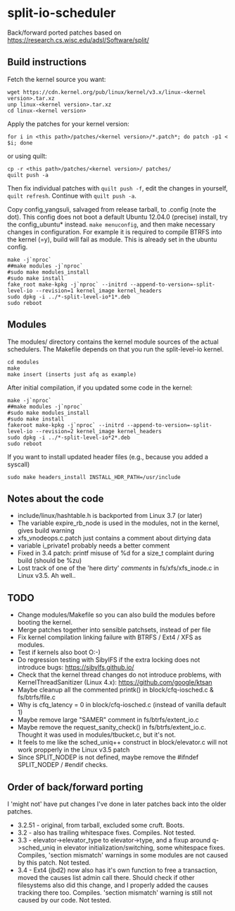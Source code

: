 # split-io-scheduler
Back/forward ported patches based on https://research.cs.wisc.edu/adsl/Software/split/

## Build instructions

Fetch the kernel source you want:

```
wget https://cdn.kernel.org/pub/linux/kernel/v3.x/linux-<kernel version>.tar.xz
unp linux-<kernel version>.tar.xz
cd linux-<kernel version>
```

Apply the patches for your kernel version:

```
for i in <this path>/patches/<kernel version>/*.patch*; do patch -p1 < $i; done
```

or using quilt:

```
cp -r <this path>/patches/<kernel version>/ patches/
quilt push -a
```

Then fix individual patches with `quilt push -f`, edit the changes in yourself, `quilt refresh`. Continue with `quilt push -a`.

Copy config_yangsuli, salvaged from release tarball, to .config (note the dot). This config does not boot a default Ubuntu 12.04.0 (precise) install, try the config_ubuntu* instead.
`make menuconfig`, and then make necessary changes in configuration. For example it is required to compile BTRFS into the kernel (=y), build will fail as module. This is already set in the ubuntu config.

```
make -j`nproc`
##make modules -j`nproc`
#sudo make modules_install
#sudo make install
fake_root make-kpkg -j`nproc` --initrd --append-to-version=-split-level-io --revision=1 kernel_image kernel_headers
sudo dpkg -i ../*-split-level-io*1*.deb
sudo reboot
```

## Modules
The modules/ directory contains the kernel module sources of the actual schedulers. The Makefile depends on that you run the split-level-io kernel. 

```
cd modules
make
make insert (inserts just afq as example)
```

After initial compilation, if you updated some code in the kernel:

```
make -j`nproc`
##make modules -j`nproc`
#sudo make modules_install
#sudo make install
fakeroot make-kpkg -j`nproc` --initrd --append-to-version=-split-level-io --revision=2 kernel_image kernel_headers
sudo dpkg -i ../*-split-level-io*2*.deb
sudo reboot
```

If you want to install updated header files (e.g., because you added a syscall)
```
sudo make headers_install INSTALL_HDR_PATH=/usr/include
```

## Notes about the code

* include/linux/hashtable.h is backported from Linux 3.7 (or later)
* The variable expire_rb_node is used in the modules, not in the kernel, gives build warning
* xfs_vnodeops.c.patch just contains a comment about dirtying data
* variable i_private1 probably needs a better comment
* Fixed in 3.4 patch: printf misuse of %d for a size_t complaint during build (should be %zu)
* Lost track of one of the 'here dirty' *comments* in fs/xfs/xfs_inode.c in Linux v3.5. Ah well..

## TODO

* Change modules/Makefile so you can also build the modules before booting the kernel.
* Merge patches together into sensible patchsets, instead of per file
* Fix kernel compilation linking failure with BTRFS / Ext4 / XFS as modules.
* Test if kernels also boot O:-)
* Do regression testing with SibylFS if the extra locking does not introduce bugs: https://sibylfs.github.io/
* Check that the kernel thread changes do not introduce problems, with KernelThreadSanitizer (Linux 4.x): https://github.com/google/ktsan
* Maybe cleanup all the commented printk() in block/cfq-iosched.c & fs/btrfs/file.c
* Why is cfq_latency = 0 in block/cfq-iosched.c (instead of vanilla default 1)
* Maybe remove large "SAMER" comment in fs/btrfs/extent_io.c
* Maybe remove the request_sanity_check() in fs/btrfs/extent_io.c. Thought it was used in modules/tbucket.c, but it's not.
* It feels to me like the sched_uniq++ construct in block/elevator.c will not work propperly in the Linux v3.5 patch
* Since SPLIT_NODEP is not defined, maybe remove the #ifndef SPLIT_NODEP / #endif checks.

## Order of back/forward porting

I 'might not' have put changes I've done in later patches back into the older patches.

* 3.2.51 - original, from tarball, excluded some cruft. Boots.
* 3.2 - also has trailing whitespace fixes. Compiles. Not tested.
* 3.3 - elevator->elevator_type to elevator->type, and a fixup around q->sched_uniq in elevator initialization/switching, some whitespace fixes. Compiles, 'section mismatch' warnings in some modules are not caused by this patch. Not tested.
* 3.4 - Ext4 (jbd2) now also has it's own function to free a transaction, moved the causes list admin call there. Should check if other filesystems also did this change, and I properly added the causes tracking there too. Compiles. 'section mismatch' warning is still not caused by our code. Not tested.
